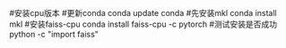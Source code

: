#安装cpu版本
#更新conda
conda update conda
#先安装mkl
conda install mkl
#安装faiss-cpu
conda install faiss-cpu -c pytorch
#测试安装是否成功
python -c "import faiss"
